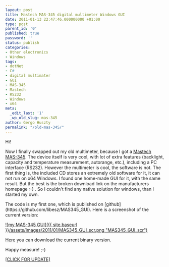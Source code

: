```yaml
---
layout: post
title: Mastech MAS-345 digital multimeter Windows GUI
date: 2011-01-13 22:47:46.000000000 +01:00
type: post
parent_id: '0'
published: true
password: ''
status: publish
categories:
- Other electronics
- Windows
tags:
- dotNet
- C#
- digital multimater
- GUI
- MAS-345
- Mastech
- RS232
- Windows
- x64
meta:
  _edit_last: '1'
  _wp_old_slug: mas-345
author: Gergo Huszty
permalink: "/old-mas-345/"
---
```

Hi!

Now I finally swapped out my old multimeter, because I got a [Mastech MAS-345](http://www.p-mastech.com/products/04_dm/mas345.html). The device itself is very cool, with lot of extra features (backlight, capacity and temperature measurement, autorange, etc.), including a PC interface (RS232). However the multimeter is cool, the software is not. The first thing is, the included CD stores an extremely old software for it, it can not run on x64 Windows. I found one home-made GUI for it, with the same result. But the best is the broken download link on the manufacturers homepage :-) . So I couldn't find any native solution for windows, than I&nbsp; started my own.

<!--more-->The code is my first one, which is published on [github](https://github.com/libesz/MAS345_GUI). Here is a screenshot of the current version:

[![my MAS-345 GUI]({{ site.baseurl }}/assets/images/2011/01/MAS345_GUI_scr.png "MAS345\_GUI\_scr")](https://libesz.digitaltrip.hu/wp-content/uploads/MAS345_GUI_scr.png)

[Here](https://libesz.digitaltrip.hu/downloads/MAS345_GUI) you can download the current binary version.

Happy measure! ;-)

[[CLICK FOR UPDATE]](https://libesz.digitaltrip.hu/mas-345/)

